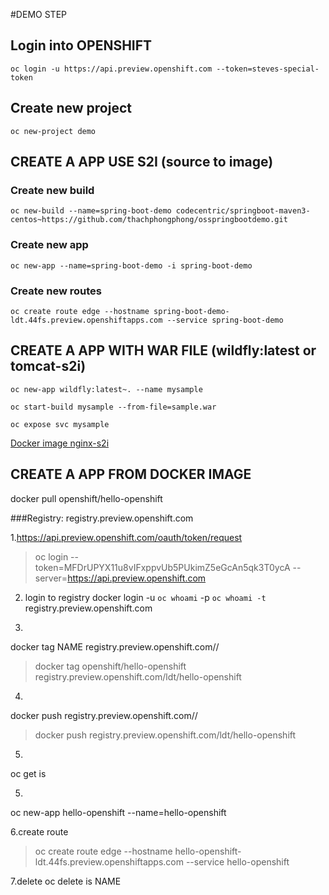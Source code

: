#DEMO STEP

## Login into OPENSHIFT

```oc login -u https://api.preview.openshift.com --token=steves-special-token```

## Create new project

```oc new-project demo```

## CREATE A APP USE S2I (source to image)

### Create new build

```oc new-build --name=spring-boot-demo codecentric/springboot-maven3-centos~https://github.com/thachphongphong/osspringbootdemo.git```

### Create new app

```oc new-app --name=spring-boot-demo -i spring-boot-demo```

### Create new routes

```oc create route edge --hostname spring-boot-demo-ldt.44fs.preview.openshiftapps.com --service spring-boot-demo```

## CREATE A APP WITH WAR FILE (wildfly:latest or tomcat-s2i)

```oc new-app wildfly:latest~. --name mysample```

```oc start-build mysample --from-file=sample.war```

```oc expose svc mysample```

[Docker image nginx-s2i](https://hub.docker.com/r/lunik/s2i-nginx/) 

## CREATE A APP FROM DOCKER IMAGE

docker pull openshift/hello-openshift

###Registry: registry.preview.openshift.com

1.https://api.preview.openshift.com/oauth/token/request
> oc login --token=MFDrUPYX11u8vIFxppvUb5PUkimZ5eGcAn5qk3T0ycA --server=https://api.preview.openshift.com

2. login to registry
docker login -u `oc whoami` -p `oc whoami -t` registry.preview.openshift.com


3.
docker tag NAME registry.preview.openshift.com/<project name>/<image name>
> docker tag openshift/hello-openshift registry.preview.openshift.com/ldt/hello-openshift

4.
docker push registry.preview.openshift.com/<project name>/<image name>
> docker push registry.preview.openshift.com/ldt/hello-openshift

5.
oc get is

5.
oc new-app hello-openshift --name=hello-openshift

6.create route
> oc create route edge --hostname hello-openshift-ldt.44fs.preview.openshiftapps.com --service hello-openshift

7.delete
oc delete is NAME

